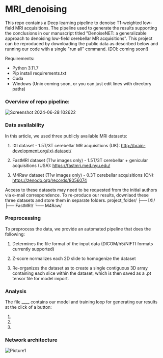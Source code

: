 # MRI_denoising

This repo contains a Deep learning pipeline to denoise T1-weighted low-field MRI acquisitions. The pipeline used to generate the results supporting the conclusions in our manuscript titled "DenoiseNET: a generalizable approach to denoising low-field cerebellar MR acquisitions". This project can be reproduced by downloading the public data as described below and running our code with a single "run all" command.
(DOI: coming soon!) 

Requirements:
- Python 3.11.7
- Pip install requirements.txt
- Cuda
- Windows (Unix coming soon, or you can just edit lines with directory paths)

### Overview of repo pipeline:
![Screenshot 2024-06-28 102622](https://github.com/erz-7/MRI_denoising/assets/74198413/17194216-360c-4dfe-8599-fa68fffaffaf)

### Data availability
In this article, we used three publicly available MRI datasets:

1. IXI dataset - 1.5T/3T cerebellar MR acquisitions (UK): http://brain-development.org/ixi-dataset/

2. FastMRI dataset (T1w images only) - 1.5T/3T cerebellar + genicular acquisitions (USA): https://fastmri.med.nyu.edu/

3. M4Raw dataset (T1w images only) - 0.3T cerebellar acquisitions (CN): https://zenodo.org/records/8056074

Access to these datasets may need to be requested from the initial authors via e-mail correspondence.
To re-produce our results, downlaod these three datasets and store them in separate folders.
project_folder/
├── IXI/
├── FastMRI/
└── M4Raw/


### Preprocessing
To preprocess the data, we provide an automated pipeline that does the following:

1. Determines the file format of the input data (DICOM/h5/NIFTI formats currently supported)

2. Z-score normalizes each 2D slide to homogenize the dataset

3. Re-organizes the dataset as to create a single contiguous 3D array containing each slice within the dataset, which is then saved as a .pt tensor file for model import.


### Analysis
The file ____ contains our model and training loop for generating our results at the click of a button:

1. 

2.

3.

### Network architecture

![Picture1](https://github.com/erz-7/MRI_denoising/assets/74198413/fe8ad133-8c51-4d90-99b9-b978c901d646)

